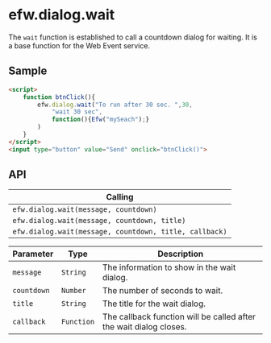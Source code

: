 # efw.dialog.wait

The `wait` function is established to call a countdown dialog for waiting. It is a base function for the Web Event service.

## Sample

```html
<script>
	function btnClick(){
		efw.dialog.wait("To run after 30 sec. ",30,
			"wait 30 sec",
			function(){Efw("mySeach");}
		)
	}
</script>
<input type="button" value="Send" onclick="btnClick()">
```
## API

| Calling |
|---|
| `efw.dialog.wait(message, countdown)` |
| `efw.dialog.wait(message, countdown, title)` |
| `efw.dialog.wait(message, countdown, title, callback)` |

| Parameter | Type | Description |
|---|---|---|
| `message` | `String` | The information to show in the wait dialog. |
| `countdown` | `Number` | The number of seconds to wait. |
| `title` | `String` | The title for the wait dialog. |
| `callback` | `Function` | The callback function will be called after the wait dialog closes. |